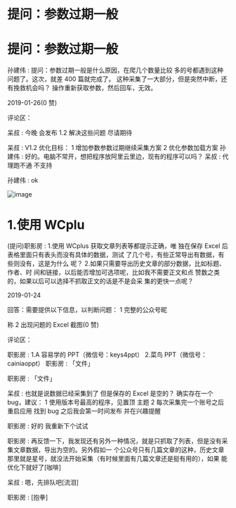 # 提问：参数过期一般

# 提问：参数过期一般

孙建伟 : 提问：参数过期一般是什么原因，在爬几个数量比较 多的号都遇到这种问题了。这次，就差 400 篇就完成了。 这种采集了一大部分，但是突然中断，还有挽救机会吗？ 操作重新获取参数，然后回车，无效。

2019-01-26(0 赞)

评论区：

呆叔 : 今晚 会发布 1.2 解决这些问题 尽请期待

呆叔 : V1.2 优化目标： 1 增加参数参数过期继续采集方案 2 优化参数加载方案 孙建伟 : 好的。电脑不常开，想把程序放阿里云里边，现有的程序可以吗？ 呆叔 : 代理跑不通 不支持

孙建伟 : ok

![image](img/Image_174.png)

# 1.使用 WCplu

(提问)职影房 : 1.使用 WCplus 获取文章列表等都提示正确，唯 独在保存 Excel 后表格里面只有表头而没有具体的数据，测试 了几个号，有些正常导出有数据，有些则没有，这是为什么 呢？ 2.如果只需要导出历史文章的部分数据，比如标题、作者、时 间和链接，以后能否增加可选项呢，比如我不需要正文和点 赞数之类的，如果以后可以选择不抓取正文的话是不是会采 集的更快一点呢？

2019-01-24

回答：需要提供以下信息，以判断问题： 1 完整的公众号昵

称 2 出现问题的 Excel 截图(0 赞)

评论区：

职影房 : 1.A 容易学的 PPT（微信号：keys4ppt） 2.菜鸟 PPT（微信号：cainiaoppt） 职影房 : 「文件」

职影房 : 「文件」

呆叔 : 也就是说数据已经采集到了 但是保存的 Excel 是空的？ 确实存在一个 bug，建议： 1 使用版本号最高的程序，见置顶 主题 2 每次采集完一个账号之后重启应用 找到 bug 之后我会第一时间发布 并在兴趣提醒

职影房 : 好的 我重新下个试试

职影房 : 再反馈一下，我发现还有另外一种情况，就是只抓取了列表，但是没有采集文章数据，导出为空的。另外假如一 个公众号只有几篇文章的这种，历史文章那里就是星号，就没法开始采集（有时候里面有几篇文章还是挺有用的），如果 能优化下就好了[咖啡]

呆叔 : 嗯，先排队吧[流泪]

职影房 : [抱拳]